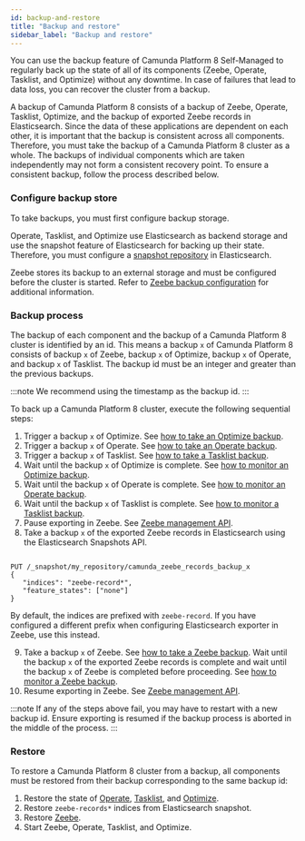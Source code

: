 ```yaml
---
id: backup-and-restore
title: "Backup and restore"
sidebar_label: "Backup and restore"
---
```


You can use the backup feature of Camunda Platform 8 Self-Managed to regularly back up the state of all of its components (Zeebe, Operate, Tasklist, and Optimize) without any downtime. In case of failures that lead to data loss, you can recover the cluster from a backup.

A backup of Camunda Platform 8 consists of a backup of Zeebe, Operate, Tasklist, Optimize, and the backup of exported Zeebe records in Elasticsearch. Since the data of these applications are dependent on each other, it is important that the backup is consistent across all components. Therefore, you must take the backup of a Camunda Platform 8 cluster as a whole. The backups of individual components which are taken independently may not form a consistent recovery point. To ensure a consistent backup, follow the process described below.

### Configure backup store

To take backups, you must first configure backup storage.

Operate, Tasklist, and Optimize use Elasticsearch as backend storage and use the snapshot feature of Elasticsearch for backing up their state. Therefore, you must configure a [snapshot repository](https://www.elastic.co/guide/en/elasticsearch/reference/current/snapshots-register-repository.html) in Elasticsearch.

Zeebe stores its backup to an external storage and must be configured before the cluster is started. Refer to [Zeebe backup configuration](/self-managed/backup-restore/zeebe-backup-and-restore.md/#configuration) for additional information.

### Backup process

The backup of each component and the backup of a Camunda Platform 8 cluster is identified by an id. This means a backup `x` of Camunda Platform 8 consists of backup `x` of Zeebe, backup `x` of Optimize, backup `x` of Operate, and backup `x` of Tasklist. The backup id must be an integer and greater than the previous backups.

:::note
We recommend using the timestamp as the backup id.
:::

To back up a Camunda Platform 8 cluster, execute the following sequential steps:

1. Trigger a backup `x` of Optimize. See [how to take an Optimize backup](/self-managed/backup-restore/optimize-backup.md).
2. Trigger a backup `x` of Operate. See [how to take an Operate backup](/self-managed/backup-restore/operate-tasklist-backup.md).
3. Trigger a backup `x` of Tasklist. See [how to take a Tasklist backup](/self-managed/backup-restore/operate-tasklist-backup.md).
4. Wait until the backup `x` of Optimize is complete. See [how to monitor an Optimize backup](/self-managed/backup-restore/optimize-backup.md).
5. Wait until the backup `x` of Operate is complete. See [how to monitor an Operate backup](/self-managed/backup-restore/operate-tasklist-backup.md).
6. Wait until the backup `x` of Tasklist is complete. See [how to monitor a Tasklist backup](/self-managed/backup-restore/operate-tasklist-backup.md).
7. Pause exporting in Zeebe. See [Zeebe management API](/self-managed/zeebe-deployment/operations/management-api.md).
8. Take a backup `x` of the exported Zeebe records in Elasticsearch using the Elasticsearch Snapshots API.

```

PUT /_snapshot/my_repository/camunda_zeebe_records_backup_x
{
   "indices": "zeebe-record*",
   "feature_states": ["none"]
}

```

By default, the indices are prefixed with `zeebe-record`. If you have configured a different prefix when configuring Elasticsearch exporter in Zeebe, use this instead.

9. Take a backup `x` of Zeebe. See [how to take a Zeebe backup](self-managed/backup-restore/zeebe-backup-and-restore.md). Wait until the backup `x` of the exported Zeebe records is complete and wait until the backup `x` of Zeebe is completed before proceeding. See [how to monitor a Zeebe backup](self-managed/backup-restore/zeebe-backup-and-restore.md).
10. Resume exporting in Zeebe. See [Zeebe management API](/self-managed/zeebe-deployment/operations/management-api.md).

:::note
If any of the steps above fail, you may have to restart with a new backup id. Ensure exporting is resumed if the backup process is aborted in the middle of the process.
:::

### Restore

To restore a Camunda Platform 8 cluster from a backup, all components must be restored from their backup corresponding to the same backup id:

1. Restore the state of [Operate](/self-managed/backup-restore/operate-tasklist-backup.md), [Tasklist](/self-managed/backup-restore/operate-tasklist-backup.md), and [Optimize](/self-managed/backup-restore/optimize-backup.md).
2. Restore `zeebe-records*` indices from Elasticsearch snapshot.
3. Restore [Zeebe](self-managed/backup-restore/zeebe-backup-and-restore.md).
4. Start Zeebe, Operate, Tasklist, and Optimize.
